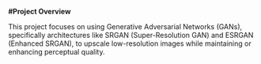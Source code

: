 **#Project Overview**

This project focuses on using Generative Adversarial Networks (GANs), specifically architectures like SRGAN (Super-Resolution GAN) and ESRGAN (Enhanced SRGAN), to upscale low-resolution images while maintaining or enhancing perceptual quality.
